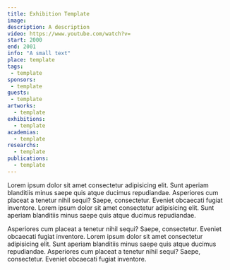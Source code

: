 ```yaml
---
title: Exhibition Template
image: 
description: A description
video: https://www.youtube.com/watch?v=
start: 2000
end: 2001
info: "A small text"
place: template
tags:
 - template
sponsors:
 - template
guests:
 - template
artworks:
  - template
exhibitions:
  - template
academias:
  - template
researchs:
  - template
publications:
  - template
---
```


Lorem ipsum dolor sit amet consectetur adipisicing elit.<!--more--> Sunt aperiam blanditiis minus saepe quis atque ducimus repudiandae. Asperiores cum placeat a tenetur nihil sequi? Saepe, consectetur. Eveniet obcaecati fugiat inventore.
Lorem ipsum dolor sit amet consectetur adipisicing elit. Sunt aperiam blanditiis minus saepe quis atque ducimus repudiandae. 

Asperiores cum placeat a tenetur nihil sequi? Saepe, consectetur. Eveniet obcaecati fugiat inventore. Lorem ipsum dolor sit amet consectetur adipisicing elit. Sunt aperiam blanditiis minus saepe quis atque ducimus repudiandae. Asperiores cum placeat a tenetur nihil sequi? Saepe, consectetur. Eveniet obcaecati fugiat inventore.